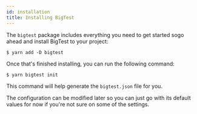 ```yaml
---
id: installation
title: Installing BigTest
---
```


The `bigtest` package includes everything you need to get started sogo ahead and install BigTest to your project:
```
$ yarn add -D bigtest
```

Once that's finished installing, you can run the following command:
```
$ yarn bigtest init
```

This command will help generate the `bigtest.json` file for you.

The configuration can be modified later so you can just go with its default values for now if you're not sure on some of the settings.
